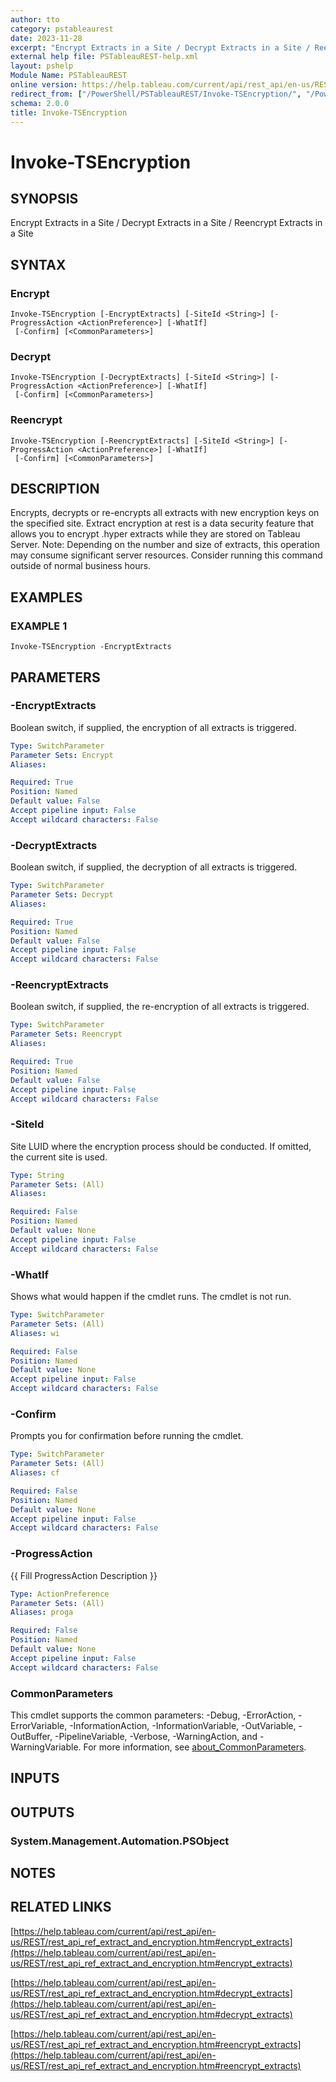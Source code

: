 ```yaml
---
author: tto
category: pstableaurest
date: 2023-11-28
excerpt: "Encrypt Extracts in a Site / Decrypt Extracts in a Site / Reencrypt Extracts in a Site"
external help file: PSTableauREST-help.xml
layout: pshelp
Module Name: PSTableauREST
online version: https://help.tableau.com/current/api/rest_api/en-us/REST/rest_api_ref_extract_and_encryption.htm#encrypt_extracts
redirect_from: ["/PowerShell/PSTableauREST/Invoke-TSEncryption/", "/PowerShell/PSTableauREST/invoke-tsencryption/", "/PowerShell/invoke-tsencryption/"]
schema: 2.0.0
title: Invoke-TSEncryption
---
```


# Invoke-TSEncryption

## SYNOPSIS
Encrypt Extracts in a Site / Decrypt Extracts in a Site / Reencrypt Extracts in a Site

## SYNTAX

### Encrypt
```
Invoke-TSEncryption [-EncryptExtracts] [-SiteId <String>] [-ProgressAction <ActionPreference>] [-WhatIf]
 [-Confirm] [<CommonParameters>]
```

### Decrypt
```
Invoke-TSEncryption [-DecryptExtracts] [-SiteId <String>] [-ProgressAction <ActionPreference>] [-WhatIf]
 [-Confirm] [<CommonParameters>]
```

### Reencrypt
```
Invoke-TSEncryption [-ReencryptExtracts] [-SiteId <String>] [-ProgressAction <ActionPreference>] [-WhatIf]
 [-Confirm] [<CommonParameters>]
```

## DESCRIPTION
Encrypts, decrypts or re-encrypts all extracts with new encryption keys on the specified site.
Extract encryption at rest is a data security feature that allows you to encrypt .hyper extracts while they are stored on Tableau Server.
Note: Depending on the number and size of extracts, this operation may consume significant server resources.
Consider running this command outside of normal business hours.

## EXAMPLES

### EXAMPLE 1
```
Invoke-TSEncryption -EncryptExtracts
```

## PARAMETERS

### -EncryptExtracts
Boolean switch, if supplied, the encryption of all extracts is triggered.

```yaml
Type: SwitchParameter
Parameter Sets: Encrypt
Aliases:

Required: True
Position: Named
Default value: False
Accept pipeline input: False
Accept wildcard characters: False
```

### -DecryptExtracts
Boolean switch, if supplied, the decryption of all extracts is triggered.

```yaml
Type: SwitchParameter
Parameter Sets: Decrypt
Aliases:

Required: True
Position: Named
Default value: False
Accept pipeline input: False
Accept wildcard characters: False
```

### -ReencryptExtracts
Boolean switch, if supplied, the re-encryption of all extracts is triggered.

```yaml
Type: SwitchParameter
Parameter Sets: Reencrypt
Aliases:

Required: True
Position: Named
Default value: False
Accept pipeline input: False
Accept wildcard characters: False
```

### -SiteId
Site LUID where the encryption process should be conducted.
If omitted, the current site is used.

```yaml
Type: String
Parameter Sets: (All)
Aliases:

Required: False
Position: Named
Default value: None
Accept pipeline input: False
Accept wildcard characters: False
```

### -WhatIf
Shows what would happen if the cmdlet runs.
The cmdlet is not run.

```yaml
Type: SwitchParameter
Parameter Sets: (All)
Aliases: wi

Required: False
Position: Named
Default value: None
Accept pipeline input: False
Accept wildcard characters: False
```

### -Confirm
Prompts you for confirmation before running the cmdlet.

```yaml
Type: SwitchParameter
Parameter Sets: (All)
Aliases: cf

Required: False
Position: Named
Default value: None
Accept pipeline input: False
Accept wildcard characters: False
```

### -ProgressAction
{{ Fill ProgressAction Description }}

```yaml
Type: ActionPreference
Parameter Sets: (All)
Aliases: proga

Required: False
Position: Named
Default value: None
Accept pipeline input: False
Accept wildcard characters: False
```

### CommonParameters
This cmdlet supports the common parameters: -Debug, -ErrorAction, -ErrorVariable, -InformationAction, -InformationVariable, -OutVariable, -OutBuffer, -PipelineVariable, -Verbose, -WarningAction, and -WarningVariable. For more information, see [about_CommonParameters](http://go.microsoft.com/fwlink/?LinkID=113216).

## INPUTS

## OUTPUTS

### System.Management.Automation.PSObject
## NOTES

## RELATED LINKS

[https://help.tableau.com/current/api/rest_api/en-us/REST/rest_api_ref_extract_and_encryption.htm#encrypt_extracts](https://help.tableau.com/current/api/rest_api/en-us/REST/rest_api_ref_extract_and_encryption.htm#encrypt_extracts)

[https://help.tableau.com/current/api/rest_api/en-us/REST/rest_api_ref_extract_and_encryption.htm#decrypt_extracts](https://help.tableau.com/current/api/rest_api/en-us/REST/rest_api_ref_extract_and_encryption.htm#decrypt_extracts)

[https://help.tableau.com/current/api/rest_api/en-us/REST/rest_api_ref_extract_and_encryption.htm#reencrypt_extracts](https://help.tableau.com/current/api/rest_api/en-us/REST/rest_api_ref_extract_and_encryption.htm#reencrypt_extracts)

